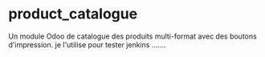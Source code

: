 # product_catalogue

Un module Odoo de catalogue des produits multi-format avec des boutons d'impression. je l'utilise pour tester jenkins .......
